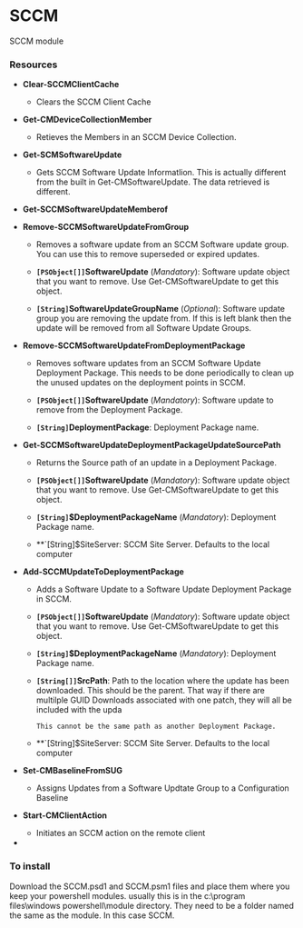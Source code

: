 # SCCM

SCCM module

### Resources

- **Clear-SCCMClientCache**  
  - Clears the SCCM Client Cache

- **Get-CMDeviceCollectionMember** 
  - Retieves the Members in an SCCM Device Collection.  
  
- **Get-SCMSoftwareUpdate**  
  - Gets SCCM Software Update Informatlion.  This is actually different from the built in Get-CMSoftwareUpdate.  The data retrieved is different.  
  
- **Get-SCCMSoftwareUpdateMemberof**  

- **Remove-SCCMSoftwareUpdateFromGroup**
  - Removes a software update from an SCCM Software update group.  You can use this to remove superseded or expired updates.
  
  - **`[PSObject[]]`SoftwareUpdate** (_Mandatory_):  Software update object that you want to remove.  Use Get-CMSoftwareUpdate to get this object.
  - **`[String]`SoftwareUpdateGroupName** (_Optional_): Software update group you are removing the update from.  If this is left blank then the update will be removed from all Software Update Groups.

- **Remove-SCCMSoftwareUpdateFromDeploymentPackage**
  - Removes software updates from an SCCM Software Update Deployment Package.  This needs to be done periodically to clean up the unused updates on the deployment points in SCCM.
  
  - **`[PSObject[]]`SoftwareUpdate** (_Mandatory_): Software update to remove from the Deployment Package.
  - **`[String]`DeploymentPackage**: Deployment Package name.
  
- **Get-SCCMSoftwareUpdateDeploymentPackageUpdateSourcePath**
  - Returns the Source path of an update in a Deployment Package.
  
  - **`[PSObject[]]`SoftwareUpdate** (_Mandatory_):  Software update object that you want to remove.  Use Get-CMSoftwareUpdate to get this object.
  - **`[String]`$DeploymentPackageName** (_Mandatory_): Deployment Package name.
  - **`[String]$SiteServer: SCCM Site Server.  Defaults to the local computer
  
- **Add-SCCMUpdateToDeploymentPackage**  
  - Adds a Software Update to a Software Update Deployment Package in SCCM.
  
  - **`[PSObject[]]`SoftwareUpdate** (_Mandatory_):  Software update object that you want to remove.  Use Get-CMSoftwareUpdate to get this object.
  - **`[String]`$DeploymentPackageName** (_Mandatory_): Deployment Package name.
  - **`[String[]]`SrcPath**: Path to the location where the update has been downloaded.  This should be the parent.  That way if there are multilple GUID Downloads associated with one patch, they will all be included with the upda

        This cannot be the same path as another Deployment Package.
  - **`[String]$SiteServer: SCCM Site Server.  Defaults to the local computer
  
- **Set-CMBaselineFromSUG**  
  - Assigns Updates from a Software Updtate Group to a Configuration Baseline
  
- **Start-CMClientAction**  
  - Initiates an SCCM action on the remote client

-   
  
### To install

Download the SCCM.psd1 and SCCM.psm1 files and place them where you keep your powershell modules.  usually this is in the c:\program files\windows powershell\module directory.  They need to be a folder named the same as the module.  In this case SCCM.

